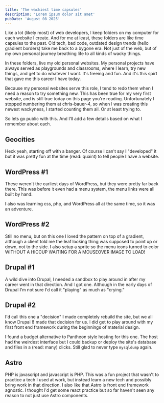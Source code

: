 ```yaml
---
title: 'The wackiest time capsules'
description: 'Lorem ipsum dolor sit amet'
pubDate: 'August 08 2025'
---
```


Like a lot (likely most) of web developers, I keep folders on my computer for each website I create. And for me at least, these folders are like time capsules to the past. Old tech, bad code, outdated design trends (hello gradient borders) take me back to a bygone era. Not just of the web, but of my own personal journey breathing life to all kinds of wacky things.

In these folders, live my old personal websites. My personal projects have always served as playgrounds and classrooms, where I learn, try new things, and get to do whatever I want. It's freeing and fun. And it's this spirt that gave me this career I have today. 

Because my personal websites serve this role, I tend to redo them when I need a reason to try something new. This has been true for my very first website, and is still true today on this page you're reading. Unfortunately I stopped numbering them at chris-bauer-4, so when I was creating this newest wackyness, I started counting them all. Or at least trying to. 

So lets go public with this. And I'll add a few details based on what I remember about each. 

## Geocities

Heck yeah, starting off with a banger. Of course I can't say I "developed" it but it was pretty fun at the time (read: quaint) to tell people I have a website.

## WordPress #1

These weren't the earliest days of WordPress, but they were pretty far back there. This was before it even had a menu system, the menu links were all built by hand.

I also was learning css, php, and WordPress all at the same time, so it was an adventure. 

## WordPress #2

Still no menu, but on this one I loved the pattern on top of a gradient, although a client told me the leaf looking thing was supposed to point up or down, not to the side. I also setup a sprite so the menu icons turned to color WITHOUT A HICCUP WAITING FOR A MOUSEOVER IMAGE TO LOAD!

## Drupal #1

A wild dive into Drupal, I needed a sandbox to play around in after my career went in that direction. And I got one. Although in the early days of Drupal I'm not sure I'd call it "playing" as much as "crying."

## Drupal #2

I'd call this one a "decision" I made completely rebuild the site, but we all know Drupal 8 made that decision for us. I did get to play around with my first front end framework during the beginnings of material design. 

I found a budget alternative to Pantheon style hosting for this one. The host had the weirdest interface but I could backup or deploy the site's database and files in a (read: many) clicks. Still glad to never type `mysqldump` again.

## Astro

PHP is javascript and javascript is PHP. This was a fun project that wasn't to practice a tech I used at work, but instead learn a new tech and possibly bring work in that direction. I also like that Astro is front end framework agnostic. I thought I'd get some react practice but so far haven't seen any reason to not just use Astro components. 
